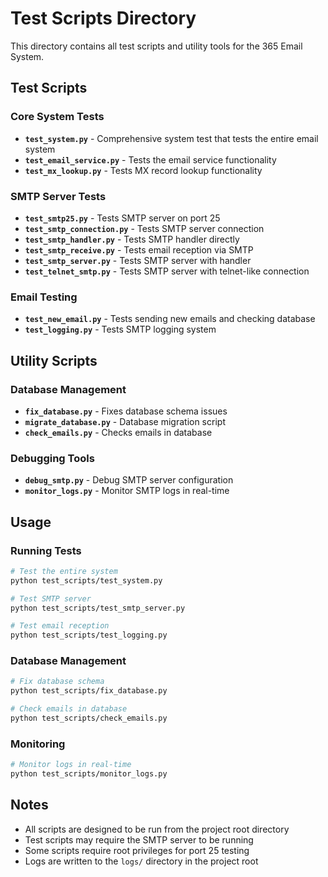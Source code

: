 # Test Scripts Directory

This directory contains all test scripts and utility tools for the 365 Email System.

## Test Scripts

### Core System Tests
- **`test_system.py`** - Comprehensive system test that tests the entire email system
- **`test_email_service.py`** - Tests the email service functionality
- **`test_mx_lookup.py`** - Tests MX record lookup functionality

### SMTP Server Tests
- **`test_smtp25.py`** - Tests SMTP server on port 25
- **`test_smtp_connection.py`** - Tests SMTP server connection
- **`test_smtp_handler.py`** - Tests SMTP handler directly
- **`test_smtp_receive.py`** - Tests email reception via SMTP
- **`test_smtp_server.py`** - Tests SMTP server with handler
- **`test_telnet_smtp.py`** - Tests SMTP server with telnet-like connection

### Email Testing
- **`test_new_email.py`** - Tests sending new emails and checking database
- **`test_logging.py`** - Tests SMTP logging system

## Utility Scripts

### Database Management
- **`fix_database.py`** - Fixes database schema issues
- **`migrate_database.py`** - Database migration script
- **`check_emails.py`** - Checks emails in database

### Debugging Tools
- **`debug_smtp.py`** - Debug SMTP server configuration
- **`monitor_logs.py`** - Monitor SMTP logs in real-time

## Usage

### Running Tests
```bash
# Test the entire system
python test_scripts/test_system.py

# Test SMTP server
python test_scripts/test_smtp_server.py

# Test email reception
python test_scripts/test_logging.py
```

### Database Management
```bash
# Fix database schema
python test_scripts/fix_database.py

# Check emails in database
python test_scripts/check_emails.py
```

### Monitoring
```bash
# Monitor logs in real-time
python test_scripts/monitor_logs.py
```

## Notes

- All scripts are designed to be run from the project root directory
- Test scripts may require the SMTP server to be running
- Some scripts require root privileges for port 25 testing
- Logs are written to the `logs/` directory in the project root
